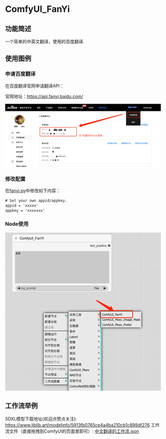# ComfyUI_FanYi

## 功能简述

一个简单的中英文翻译，使用的百度翻译.

## 使用图例

### 申请百度翻译

在百度翻译官网申请翻译API：

官网地址：https://api.fanyi.baidu.com/

![fanyi2.png](image%2Ffanyi2.png)

### 修改配置

在[fanyi.py](fanyi.py)中修改如下内容：

```shell
# Set your own appid/appkey.
appid = 'xxxxx'
appkey = 'xxxxxxx'
```

### Node使用

![node.png](image%2Fnode.png)

## 工作流举例

SDXL模型下载地址(欢迎点赞点关注): https://www.liblib.art/modelinfo/5913fb0765ce4a4ba210cb1c898df276
工作流文件（直接拖拽到ComfyUI的页面里即可）: [中文翻译的工作流.json](%E4%B8%AD%E6%96%87%E7%BF%BB%E8%AF%91%E7%9A%84%E5%B7%A5%E4%BD%9C%E6%B5%81.json)